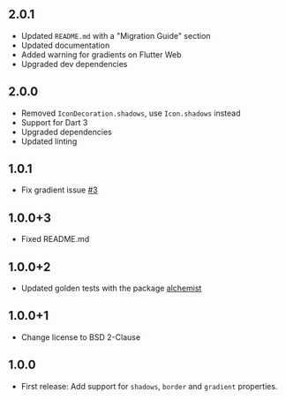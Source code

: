 ## 2.0.1

* Updated `README.md` with a "Migration Guide" section
* Updated documentation
* Added warning for gradients on Flutter Web
* Upgraded dev dependencies

## 2.0.0

* Removed `IconDecoration.shadows`, use `Icon.shadows` instead
* Support for Dart 3
* Upgraded dependencies
* Updated linting

## 1.0.1

* Fix gradient issue [#3](https://github.com/TesteurManiak/icon_decoration/issues/3)

## 1.0.0+3

* Fixed README.md

## 1.0.0+2

* Updated golden tests with the package [alchemist](https://pub.dev/packages/alchemist)

## 1.0.0+1

* Change license to BSD 2-Clause

## 1.0.0

* First release: Add support for `shadows`,  `border` and `gradient` properties.
